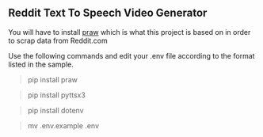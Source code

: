 ## Reddit Text To Speech Video Generator
You will have to install [praw](https://praw.readthedocs.io/en/latest/index.html) which is what this project is based on in order to scrap data from Reddit.com

Use the following commands and edit your .env file according to the format listed in the sample.
>pip install praw

>pip install pyttsx3

>pip install dotenv

>mv .env.example .env
